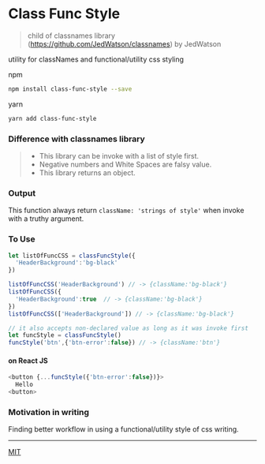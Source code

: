 Class Func Style
=================
> child of classnames library (https://github.com/JedWatson/classnames) by JedWatson

utility for classNames and functional/utility css styling


npm
```sh
npm install class-func-style --save
```

yarn
```sh
yarn add class-func-style
```

### Difference with classnames library
> * This library can be invoke with a list of style first.
> * Negative numbers and White Spaces are falsy value.
> * This library returns an object.

### Output

This function always return `className: 'strings of style'` when invoke with a truthy argument.

### To Use
```js
let listOfFuncCSS = classFuncStyle({
  'HeaderBackground':'bg-black'
})

listOfFuncCSS('HeaderBackground') // -> {className:'bg-black'}
listOfFuncCSS({
  'HeaderBackground':true  // -> {className:'bg-black'}
})
listOfFuncCSS(['HeaderBackground']) // -> {className:'bg-black'}

// it also accepts non-declared value as long as it was invoke first
let funcStyle = classFuncStyle()
funcStyle('btn',{'btn-error':false}) // -> {className:'btn'}
```

#### on React JS
```js
<button {...funcStyle({'btn-error':false})}>
  Hello
<button>
```

### Motivation in writing
Finding better workflow in using a functional/utility style of css writing.

---
[MIT](LICENSE)